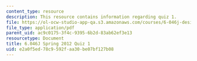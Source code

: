 ```yaml
---
content_type: resource
description: This resource contains information regarding quiz 1.
file: https://ol-ocw-studio-app-qa.s3.amazonaws.com/courses/6-046j-design-and-analysis-of-algorithms-spring-2012/e2a0f5ed78c9592faa30be07bf127b08_MIT6_046JS12_quiz1.pdf
file_type: application/pdf
parent_uid: ac9c0175-3f4c-9395-6b2d-83ab62ef3e13
resourcetype: Document
title: 6.046J Spring 2012 Quiz 1
uid: e2a0f5ed-78c9-592f-aa30-be07bf127b08
---
```

